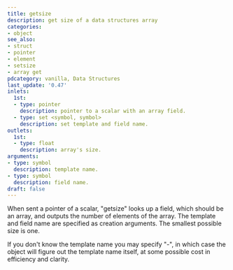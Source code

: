 ```yaml
---
title: getsize
description: get size of a data structures array
categories:
- object
see_also: 
- struct
- pointer
- element
- setsize
- array get 
pdcategory: vanilla, Data Structures
last_update: '0.47'
inlets:
  1st:
  - type: pointer 
    description: pointer to a scalar with an array field.
  - type: set <symbol, symbol>
    description: set template and field name.
outlets:
  1st:
  - type: float
    description: array's size.
arguments:
- type: symbol
  description: template name.
- type: symbol
  description: field name.
draft: false
---
```

When sent a pointer of a scalar, "getsize" looks up a field, which should be an array, and outputs the number of elements of the array. The template and field name are specified as creation arguments. The smallest possible size is one.

If you don't know the template name you may specify "-", in which case the object will figure out the template name itself, at some possible cost in efficiency and clarity.
